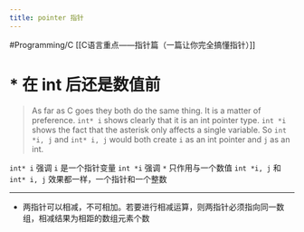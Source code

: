 ```yaml
---
title: pointer 指针
---
```

#Programming/C
[[C语言重点——指针篇（一篇让你完全搞懂指针）]]
# * 在 int 后还是数值前
> As far as C goes they both do the same thing. It is a matter of preference. `int* i` shows clearly that it is an int pointer type. `int *i` shows the fact that the asterisk only affects a single variable. So `int *i, j` and `int* i, j` would both create `i` as an int pointer and `j` as an int.

`int* i` 强调 `i` 是一个指针变量
`int *i` 强调 `*` 只作用与一个数值
`int *i, j` 和 `int* i, j` 效果都一样，一个指针和一个整数
___
- 两指针可以相减，不可相加。若要进行相减运算，则两指针必须指向同一数组，相减结果为相距的数组元素个数